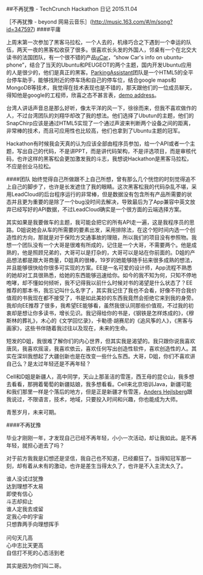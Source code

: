 ##不再犹豫 - TechCrunch Hackathon 日记
2015.11.04

［不再犹豫 - beyond 网易云音乐］(http://music.163.com/#/m/song?id=347597)
####平庸

上周末第一次参加了黑客马拉松，一个人去的，机缘巧合之下遇到一个幸运的队伍，两天一夜的黑客松收获了很多。很喜欢长头发的外国人，邻桌有一个在北交大读书的法国团队，有一个很不错的产品[uCar](https://gitcafe.com/BinLi/uCar)，“show Car's info on ubuntu-phone”，结合了当天的Ubuntu和PEUGEOT的两个主题，国内开发Ubuntu应用的人是很少的，他们是真正的黑客。[ParkingAssistant](https://gitcafe.com/NextInnovationLab/ParkingAssistant)团队是一个HTML5的全平台停车助手，能够找附近的停车场和自己的停车位，结合google maps和MongoDB等技术，我觉得在技术表现也是不错的，那天跟他们的一位成员聊天，得知他是google的工程师，欣喜之态不甚言表，[demo address](http://ashora.gitcafe.io/#/lg)。

台湾人讲话声音总是那么好听，像太平洋的风一下，徐徐而来，但我不喜欢做作的人，不过台湾团队的刘翔华却改了我的想法。他们选择了Ubutun的主题，他们的SnapChirp应该是通过HTML5实现了一个通过声波来判断两个设备之间的距离，非常棒的技术，而且可应用性也比较高，他们也拿到了Ubuntu主题的冠军。

Hackathon有时候我会天真的认为应该全部由程序员参加，给一个API或者一个主题，写出自己的代码，不是讲PPT，而是讲代码架构，不是评选项目，而是审核代码，也许这样的黑客松会更加激发我的斗志，我想说Hackathon是黑客马拉松，不应是创业马拉松。


####团队
始终觉得自己所做跟不上自己所想，曾有那么几个恍惚的时刻觉得追不上自己的脚步了，也许是长发遮住了我的眼睛。这次黑客松我的代码杂乱不堪，采用LeadCloud的后台程序运行的非常棒，但是数据没有包含所有产品所需要的状态并且更为重要的是除了一个bug没时间去解决，导致最后为了App兼容中英文放弃已经写好的API数据，不过LeadCloud确实是一个很方面的云端选择方案。

其实如果是我要做车的主题，我可能会把它的所有API走一遍，这是我程序员的思路。D姐说她会从车的所需要的要素出发，采用排除法，在这个短时间内选一个创造性的方向，那就是对于保险方交通事故的理赔，所以我们的项目没有参照物。我想一个团队没有一个大哥是很难有所成的，记住是一个大哥，不需要两个。他是成熟的，他是照顾兄弟的，大哥可以是打杂的，大哥可以是站在你前面的。D姐的产品想法都是跟大哥商量，D姐真的很棒，19岁的她能够随手拈来很多成熟的想法，并且能够很快给你很多可实现的方案。EE是一名可爱的设计师，App流程不熟悉的她却对工具很熟悉，给她的东西能够迅速给你。如今的我不知为何，只知不停地咆哮，却不懂如何倾听，我不记得我以前什么时候对书的渴望是什么状态了？EE推荐的那本书，我忘记叫什么名字了，其实我记住了我也不会看，好像不符合我价值观的书我现在都不接受了，书是如此美妙的东西我竟然会拒绝它来到我的身旁。我却向EE推荐了很多，我希望EE能够看，虽然我很认同那些价值观，不过我的初衷却是想让你多读书，增长见识。我记得给你的书是，《钢铁是怎样炼成的》，《穆斯林的葬礼》，木心的《文学回忆录》，卡勒德·胡赛尼的《追风筝的人》，《黑客与画家》，这些书伴随着我过往以及现在，未来的生命。

短发的D姐，我很难了解你们的内心世界，但其实我是渴望的。我只跟你说我喜欢唐凤，我喜欢摇滚，我喜欢依云，喜欢任何写出创造性软件，喜欢创造性的人。其实在深圳我想起了大疆创新也是在改变一些什么东西。大哥，D姐，你们不喜欢讲自己么？是太过年轻还是不再年轻？

Cell和D姐是新疆人，高中同学，天山上那圣洁的雪莲，西王母的昆仑山，我多想去看看，那拥着葡萄的新疆姑娘，我多想看看。Cell来北京培训Java，新疆可能和我们那里一样是个落后的地方，但是正是新疆才有雪莲，[Anders Hejlsberg](https://en.wikipedia.org/wiki/Anders_Hejlsberg)跟我说过，不限语言，技术，地域，只要投入时间和兴趣，你也能成为大师。

青葱岁月，未来可期。



####不再犹豫

毕业才刚刚一年，才发现自己已经不再年轻，小小一次活动，却让我如此。是不再年轻，就担心逝去了吗？

对于前方我我是幻想还是坚信，我自己也不知道，已经癫狂了。当得知冠军那一刻，却有着从未有的激动，也许是差生当得太久了，也许是不入主流太久了。

<pre>
谁人没试过犹豫
达到理想不太易
即使有信心
斗志却抑止
谁人定我去或留
定我心中的宇宙
只想靠两手向理想挥手
 
问句天几高
心中志比天更高
自信打不死的心态活到老
</pre>

其实是因为你们叫二哥。
























